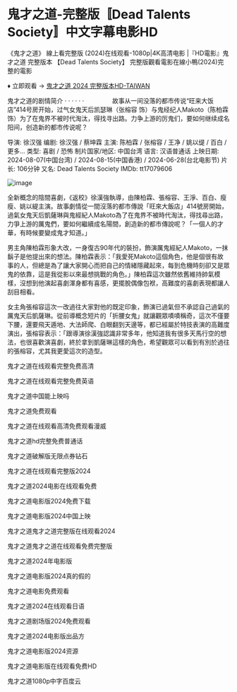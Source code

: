 # 鬼才之道-完整版〚Dead Talents Society〛中文字幕电影HD
《鬼才之道》 線上看完整版 (2024)在线观看-1080p|4K高清电影 |『HD電影』鬼才之道 完整版本 【Dead Talents Society】 完整版觀看電影在線小鴨(2024)完整的電影

♦ 立即观看 → [鬼才之道 2024 完整版本HD-TAIWAN](https://hdmoviesworld.xyz/zh/movie/1006724)

鬼才之道的剧情简介 · · · · · ·
　　
　　故事从一间没落的都市传说“旺来大饭店”414号房开始，过气女鬼天后凯瑟琳（张榕容 饰）与鬼经纪人Makoto（陈柏霖 饰）为了在鬼界不被时代淘汰，得找寻出路。力争上游的厉鬼们，要如何继续成名阳间，创造新的都市传说呢？

导演: 徐汉强
编剧: 徐汉强 / 蔡坤霖
主演: 陈柏霖 / 张榕容 / 王净 / 姚以缇 / 百白 / 更多...
类型: 喜剧 / 恐怖
制片国家/地区: 中国台湾
语言: 汉语普通话
上映日期: 2024-08-07(中国台湾) / 2024-08-15(中国香港) / 2024-06-28(台北电影节)
片长: 106分钟
又名: Dead Talents Society
IMDb: tt17079606

![image](https://github.com/user-attachments/assets/79fb71aa-675b-40ed-b00b-3f33ee4b2c62)

全新概念的陰間喜劇，《返校》徐漢強執導，由陳柏霖、張榕容、王淨、百白、瘦瘦、姚以緹主演。故事劇情從一間沒落的都市傳說「旺來大飯店」414號房開始，過氣女鬼天后凱薩琳與鬼經紀人Makoto為了在鬼界不被時代淘汰，得找尋出路，力爭上游的厲鬼們，要如何繼續成名陽間，創造新的都市傳說呢？「一個人的才華，有時候要變成鬼才知道。」

男主角陳柏霖形象大改，一身復古90年代的裝扮，飾演厲鬼經紀人Makoto，一抹鬍子是他提出來的想法。陳柏霖表示：「我愛死Makoto這個角色，他是個很有故事的人，但總是為了讓大家開心而把自己的情緒隱藏起來，每到危機時刻卻又是眾鬼的依靠，這是我從影以來最想挑戰的角色。」陳柏霖這次雖然依舊維持帥氣模樣，沒想到他演起喜劇渾身都有喜感，更擺脫偶像包袱，高難度的喜劇表現都讓人刮目相看。

女主角張榕容這次一改過往大家對他的既定印象，飾演已過氣但不承認自己過氣的厲鬼天后凱薩琳。從前導概念短片的「折腰女鬼」就讓觀眾嘖嘖稱奇，這次不僅要下腰，還要飛天遁地、大法師爬、白眼翻到天邊等，都已經屬於特技表演的高難度演出，張榕容表示：「跟導演徐漢強認識非常多年，他知道我有很多天馬行空的想法，也很喜歡演喜劇，終於拿到凱薩琳這樣的角色，希望觀眾可以看到有別於過往的張榕容，尤其我更愛這次的造型。

鬼才之道在线观看完整免费高清

鬼才之道在线观看完整免费英语

鬼才之道中国能上映吗

鬼才之道免费观看

鬼才之道在线观看高清免费观看漫威

鬼才之道hd完整免费普通话

鬼才之道破解版无限点券钻石

鬼才之道在线观看完整版2024

鬼才之道2024电影在线观看免费

鬼才之道电影版2024免费下载

鬼才之道电影版2024中国上映

鬼才之道鬼才之道完整版在线观看2024

鬼才之道鬼才之道在线观看免费完整版

鬼才之道2024年电影版

鬼才之道电影版2024真的假的

鬼才之道电影免费观看

鬼才之道2024在线观看日语

鬼才之道剧场版2024免费观看

鬼才之道2024电影版出品方

鬼才之道电影版2024资源

鬼才之道电影版在线观看免费HD

鬼才之道1080p中字百度云
